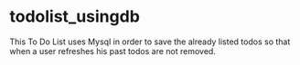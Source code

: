 # todolist_usingdb
This To Do List uses Mysql in order to save the already listed todos so that when a user refreshes his past todos are not removed.

